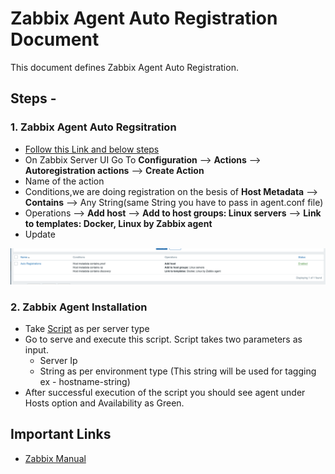 # Zabbix Agent Auto Registration Document

This document defines Zabbix Agent Auto Registration.

## Steps -

### 1. Zabbix Agent Auto Regsitration

* [Follow this Link and below steps](https://www.zabbix.com/documentation/current/manual/discovery/auto_registration)
* On Zabbix Server UI Go To **Configuration** --> **Actions** --> **Autoregistration actions** --> **Create Action**
* Name of the action
* Conditions,we are doing registration on the besis of **Host Metadata** --> **Contains** --> Any String(same String you have to pass in agent.conf file)
* Operations --> **Add host** --> **Add to host groups: Linux servers** --> **Link to templates: Docker, Linux by Zabbix agent**
* Update

![Agent Auto Registrations](https://github.com/Shubhamjain6197/zabbix-agent-auto-registration/blob/main/img/agent-auto-reg.png)

### 2. Zabbix Agent Installation

* Take [Script](https://github.com/Shubhamjain6197/zabbix-agent-auto-registration/tree/main/scripts) as per server type
* Go to serve and execute this script. Script takes two parameters as input.
  * Server Ip
  * String as per environment type (This string will be used for tagging ex - hostname-string)
* After successful execution of the script you should see agent under Hosts option and Availability as Green.

## Important Links

* [Zabbix Manual](https://www.zabbix.com/documentation/current/manual)
